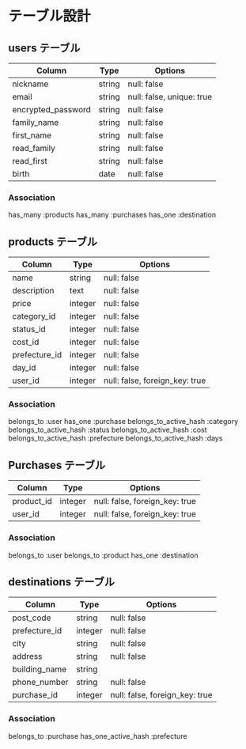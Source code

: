 # テーブル設計

## users テーブル
| Column             | Type   | Options                   |
| ------------------ | ------ | ------------------------- |
| nickname           | string | null: false               |
| email              | string | null: false, unique: true |
| encrypted_password | string | null: false               |
| family_name        | string | null: false               |
| first_name         | string | null: false               |
| read_family        | string | null: false               |
| read_first         | string | null: false               |
| birth              | date   | null: false               | 

### Association

 has_many :products
 has_many :purchases
 has_one :destination

## products テーブル
| Column              | Type       | Options                        |
| ------------------- | ---------- | ------------------------------ |
| name                | string     | null: false                    |
| description         | text       | null: false                    |
| price               | integer    | null: false                    |
| category_id         | integer    | null: false                    |
| status_id           | integer    | null: false                    |
| cost_id             | integer    | null: false                    |
| prefecture_id       | integer    | null: false                    |
| day_id              | integer    | null: false                    |
| user_id             | integer    | null: false, foreign_key: true | 


### Association

 belongs_to :user
 has_one :purchase
 belongs_to_active_hash :category
 belongs_to_active_hash :status
 belongs_to_active_hash :cost
 belongs_to_active_hash :prefecture
 belongs_to_active_hash :days


## Purchases テーブル
| Column         | Type    | Options                        |
| -------------- | ------- | ------------------------------ |
| product_id     | integer | null: false, foreign_key: true |
| user_id        | integer | null: false, foreign_key: true |

### Association

belongs_to :user
belongs_to :product
has_one :destination

## destinations テーブル

| Column           | Type       | Options                        |
| ---------------- | ---------- | ------------------------------ |
| post_code        | string     | null: false                    |
| prefecture_id    | integer    | null: false                    |
| city             | string     | null: false                    |
| address          | string     | null: false                    |
| building_name    | string     |                                |
| phone_number     | string     | null: false                    |
| purchase_id      | integer    | null: false, foreign_key: true |

### Association

belongs_to :purchase
has_one_active_hash :prefecture